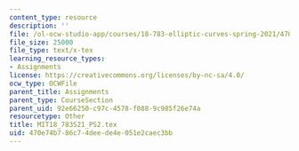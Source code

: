 ```yaml
---
content_type: resource
description: ''
file: /ol-ocw-studio-app/courses/18-783-elliptic-curves-spring-2021/470e74b786c74deede4e051e2caec3bb_MIT18_783S21_PS2.tex
file_size: 25000
file_type: text/x-tex
learning_resource_types:
- Assignments
license: https://creativecommons.org/licenses/by-nc-sa/4.0/
ocw_type: OCWFile
parent_title: Assignments
parent_type: CourseSection
parent_uid: 92e66250-c97c-4578-f088-9c985f26e74a
resourcetype: Other
title: MIT18_783S21_PS2.tex
uid: 470e74b7-86c7-4dee-de4e-051e2caec3bb
---
```

